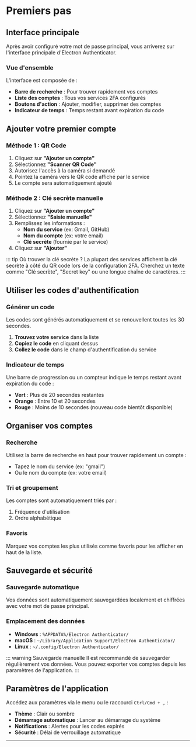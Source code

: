 # Premiers pas

## Interface principale

Après avoir configuré votre mot de passe principal, vous arriverez sur l'interface principale d'Electron Authenticator.

### Vue d'ensemble

L'interface est composée de :
- **Barre de recherche** : Pour trouver rapidement vos comptes
- **Liste des comptes** : Tous vos services 2FA configurés
- **Boutons d'action** : Ajouter, modifier, supprimer des comptes
- **Indicateur de temps** : Temps restant avant expiration du code

## Ajouter votre premier compte

### Méthode 1 : QR Code

1. Cliquez sur **"Ajouter un compte"**
2. Sélectionnez **"Scanner QR Code"**
3. Autorisez l'accès à la caméra si demandé
4. Pointez la caméra vers le QR code affiché par le service
5. Le compte sera automatiquement ajouté

### Méthode 2 : Clé secrète manuelle

1. Cliquez sur **"Ajouter un compte"**
2. Sélectionnez **"Saisie manuelle"**
3. Remplissez les informations :
   - **Nom du service** (ex: Gmail, GitHub)
   - **Nom du compte** (ex: votre email)
   - **Clé secrète** (fournie par le service)
4. Cliquez sur **"Ajouter"**

::: tip Où trouver la clé secrète ?
La plupart des services affichent la clé secrète à côté du QR code lors de la configuration 2FA. Cherchez un texte comme "Clé secrète", "Secret key" ou une longue chaîne de caractères.
:::

## Utiliser les codes d'authentification

### Générer un code

Les codes sont générés automatiquement et se renouvellent toutes les 30 secondes.

1. **Trouvez votre service** dans la liste
2. **Copiez le code** en cliquant dessus
3. **Collez le code** dans le champ d'authentification du service

### Indicateur de temps

Une barre de progression ou un compteur indique le temps restant avant expiration du code :
- **Vert** : Plus de 20 secondes restantes
- **Orange** : Entre 10 et 20 secondes
- **Rouge** : Moins de 10 secondes (nouveau code bientôt disponible)

## Organiser vos comptes

### Recherche

Utilisez la barre de recherche en haut pour trouver rapidement un compte :
- Tapez le nom du service (ex: "gmail")
- Ou le nom du compte (ex: votre email)

### Tri et groupement

Les comptes sont automatiquement triés par :
1. Fréquence d'utilisation
2. Ordre alphabétique

### Favoris

Marquez vos comptes les plus utilisés comme favoris pour les afficher en haut de la liste.

## Sauvegarde et sécurité

### Sauvegarde automatique

Vos données sont automatiquement sauvegardées localement et chiffrées avec votre mot de passe principal.

### Emplacement des données

- **Windows** : `%APPDATA%/Electron Authenticator/`
- **macOS** : `~/Library/Application Support/Electron Authenticator/`
- **Linux** : `~/.config/Electron Authenticator/`

::: warning Sauvegarde manuelle
Il est recommandé de sauvegarder régulièrement vos données. Vous pouvez exporter vos comptes depuis les paramètres de l'application.
:::

## Paramètres de l'application

Accédez aux paramètres via le menu ou le raccourci `Ctrl/Cmd + ,` :

- **Thème** : Clair ou sombre
- **Démarrage automatique** : Lancer au démarrage du système
- **Notifications** : Alertes pour les codes expirés
- **Sécurité** : Délai de verrouillage automatique

---